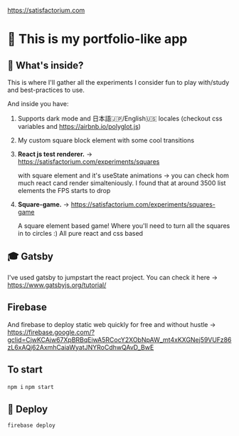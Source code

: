 https://satisfactorium.com

# 🚀 This is my portfolio-like app

## 🧐 What's inside?

This is where I'll gather all the experiments I consider fun to play with/study and best-practices to use.
    
And inside you have:    

1. Supports dark mode and 日本語🇯🇵/English🇺🇸 locales (checkout css variables and https://airbnb.io/polyglot.js)
2. My custom square block element with some cool transitions 
3.  **React js test renderer.** -> https://satisfactorium.com/experiments/squares

    with square element and it's useState animations -> you can check hom much react cand render simalteniously.
    I found that at around 3500 list elements the FPS starts to drop 

4.  **Square-game.** -> https://satisfactorium.com/experiments/squares-game

    A square element based game! Where you'll need to turn all the squares in to circles :)
    All pure react and css based
    
## 🎓 Gatsby

I've used gatsby to jumpstart the react project. You can check it here -> https://www.gatsbyjs.org/tutorial/

## Firebase

And firebase to deploy static web quickly for free and without hustle -> https://firebase.google.com/?gclid=CjwKCAjw67XpBRBqEiwA5RCocY2XObNpAW_mt4xKXGNej59VUFz86zL6xAQj62AxmhCaiaWyatJNYRoCdhwQAvD_BwE

## To start

 `npm i`
 `npm start`

## 💫 Deploy

`firebase deploy`
